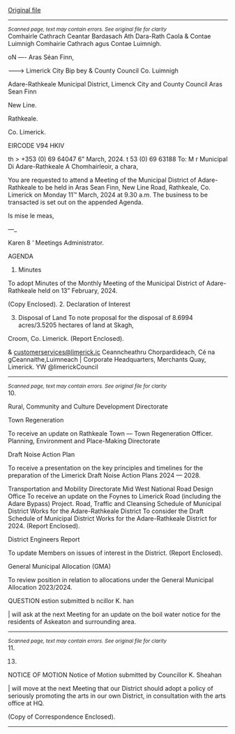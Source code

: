 [Original file](https://www.limerick.ie/sites/default/files/media/documents/2024-03/00-agenda-meeting-of-municipal-district-of-adare-rathkeale-11th-march-2024_0.pdf)

---
*<small>Scanned page, text may contain errors. See original file for clarity</small>*  
Comhairle Cathrach Ceantar Bardasach Ath Dara-Rath Caola
& Contae Luimnigh Comhairie Cathrach agus Contae Luimnigh.

oN —- Aras Séan Finn,

———> Limerick City Bip bey
& County Council Co. Luimnigh

Adare-Rathkeale Municipal District,
Limenck City and County Council
Aras Sean Finn

New Line.

Rathkeale.

Co. Limerick.

EIRCODE V94 HKIV

th > +353 (0) 69 64047
6" March, 2024. t 53 (0) 69 63188
To: M r Municipal Di Adare-Rathkeale
A Chomhairleoir, a chara,

You are requested to attend a Meeting of the Municipal District of Adare-Rathkeale to be held in
Aras Sean Finn, New Line Road, Rathkeale, Co. Limerick on Monday 11™ March, 2024 at 9.30 a.m.
The business to be transacted is set out on the appended Agenda.

Is mise le meas,

—_

Karen 8 ‘
Meetings Administrator.

AGENDA

1. Minutes

To adopt Minutes of the Monthly Meeting of the Municipal District of Adare-Rathkeale held
on 13” February, 2024.

(Copy Enclosed).
2. Declaration of Interest

3. Disposal of Land
To note proposal for the disposal of 8.6994 acres/3.5205 hectares of land at Skagh,

Croom, Co. Limerick.
(Report Enclosed).

& customerservices@limerick.ic
Ceanncheathru Chorpardideach, Cé na gCeannaithe,Luimneach |
Corporate Headquarters, Merchants Quay, Limerick. YW @limerickCouncil


---
*<small>Scanned page, text may contain errors. See original file for clarity</small>*  
10.

Rural, Community and Culture Development Directorate

Town Regeneration

To receive an update on Rathkeale Town — Town Regeneration Officer.
Planning, Environment and Place-Making Directorate

Draft Noise Action Plan

To receive a presentation on the key principles and timelines for the preparation of the
Limerick Draft Noise Action Plans 2024 — 2028.

Transportation and Mobility Directorate
Mid West National Road Design Office
To receive an update on the Foynes to Limerick Road (including the Adare Bypass) Project.
Road, Traffic and Cleansing
Schedule of Municipal District Works for the Adare-Rathkeale District
To consider the Draft Schedule of Municipal District Works for the Adare-Rathkeale District
for 2024.
(Report Enclosed).

District Engineers Report

To update Members on issues of interest in the District.
(Report Enclosed).

General Municipal Allocation (GMA)

To review position in relation to allocations under the General Municipal Allocation
2023/2024.

QUESTION
estion submitted b ncillor K. han

| will ask at the next Meeting for an update on the boil water notice for the residents of
Askeaton and surrounding area.


---
*<small>Scanned page, text may contain errors. See original file for clarity</small>*  
11.

13.

NOTICE OF MOTION
Notice of Motion submitted by Councillor K. Sheahan

| will move at the next Meeting that our District should adopt a policy of seriously
promoting the arts in our own District, in consultation with the arts office at HQ.

(Copy of Correspondence Enclosed).


---

